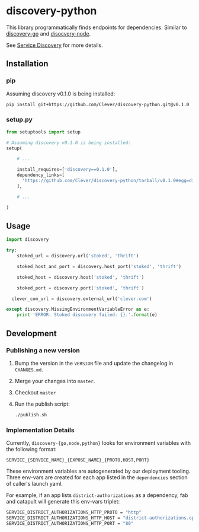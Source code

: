 # discovery-python

This library programmatically finds endpoints for dependencies. Similar to [discovery-go](https://github.com/Clever/discovery-go) and [disocvery-node](https://github.com/Clever/discovery-node).

See [Service Discovery](https://clever.atlassian.net/wiki/spaces/ENG/pages/116686857/Discovery) for more details.

## Installation

### pip

Assuming discovery v0.1.0 is being installed:

```sh
pip install git+https://github.com/Clever/discovery-python.git@v0.1.0
```

### setup.py

```python
from setuptools import setup

# Assuming discovery v0.1.0 is being installed:
setup(

    # ...

    install_requires=['discovery==0.1.0'],
    dependency_links=[
      'https://github.com/Clever/discovery-python/tarball/v0.1.0#egg=discovery-0.1.0'
    ],

    # ...

)
```

## Usage

```python
import discovery

try:
	stoked_url = discovery.url('stoked', 'thrift')

	stoked_host_and_port = discovery.host_port('stoked', 'thrift')

	stoked_host = discovery.host('stoked', 'thrift')

	stoked_port = discovery.port('stoked', 'thrift')

  clever_com_url = discovery.external_url('clever.com')

except discovery.MissingEnvironmentVariableError as e:
	print 'ERROR: Stoked discovery failed: {}.'.format(e)

```

## Development

### Publishing a new version

1. Bump the version in the `VERSION` file and update the changelog in `CHANGES.md`.
2. Merge your changes into `master`.
3. Checkout `master`
4. Run the publish script:

    ```sh
    ./publish.sh
    ```

### Implementation Details

Currently, `discovery-{go,node,python}` looks for environment variables with the following format:

```
SERVICE_{SERVICE_NAME}_{EXPOSE_NAME}_{PROTO,HOST,PORT}
```

These environment variables are autogenerated by our deployment tooling.
Three env-vars are created for each app listed in the `dependencies` section of caller's launch yaml.

For example, if an app lists `district-authorizations` as a dependency, fab and catapult will generate this env-vars triplet:

```bash
SERVICE_DISTRICT_AUTHORIZATIONS_HTTP_PROTO = "http"
SERVICE_DISTRICT_AUTHORIZATIONS_HTTP_HOST = "district-authorizations.ops.clever.com"
SERVICE_DISTRICT_AUTHORIZATIONS_HTTP_PORT = "80"
```
